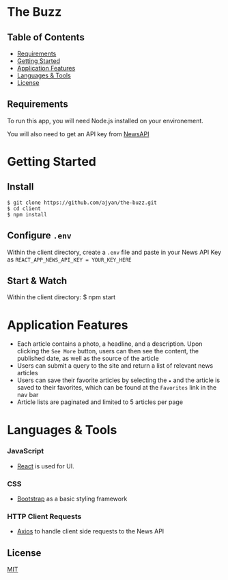 # The Buzz

[//]: # (Insert gif here)

## Table of Contents

- [Requirements](#Requirements)
- [Getting Started](#Getting-Started)
- [Application Features](#application-features)
- [Languages & Tools](#languages-&-tools)
- [License](#license)


## Requirements

To run this app, you will need Node.js installed on your environement.

You will also need to get an API key from [NewsAPI](https://newsapi.org/)

# Getting Started

## Install

    $ git clone https://github.com/ajyan/the-buzz.git
    $ cd client
    $ npm install

## Configure `.env`

Within the client directory, create a `.env` file and paste in your News API Key as `REACT_APP_NEWS_API_KEY = YOUR_KEY_HERE`


## Start & Watch
Within the client directory:
    $ npm start

# Application Features

- Each article contains a photo, a headline, and a description. Upon clicking the `See More` button, users can then see the content, the published date, as well as the source of the article
- Users can submit a query to the site and return a list of relevant news articles 
- Users can save their favorite articles by selecting the `★` and the article is saved to their favorites, which can be found at the `Favorites` link in the nav bar
- Article lists are paginated and limited to 5 articles per page


# Languages & Tools

### JavaScript

- [React](http://facebook.github.io/react) is used for UI.

### CSS

- [Bootstrap](https://getbootstrap.com/docs/3.4/css/) as a basic styling framework

### HTTP Client Requests

- [Axios](https://www.npmjs.com/package/axios) to handle client side requests to the News API

## License

[MIT](https://choosealicense.com/licenses/mit/)
